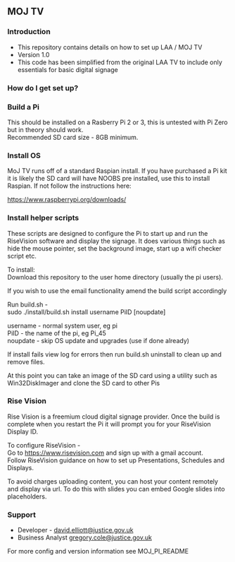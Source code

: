 ## MOJ TV ##

### Introduction ###

* This repository contains details on how to set up LAA / MOJ TV
* Version 1.0
* This code has been simplified from the original LAA TV to include only essentials for basic digital signage

### How do I get set up? ###

### Build a Pi ###
This should be installed on a Rasberry Pi 2 or 3, this is untested with Pi Zero but in theory should work.  
Recommended SD card size - 8GB minimum.

### Install OS ###
MoJ TV runs off of a standard Raspian install.  If you have purchased a Pi kit it is likely the SD card will
have NOOBS pre installed, use this to install Raspian.  If not follow the instructions here:

https://www.raspberrypi.org/downloads/

### Install helper scripts ###
These scripts are designed to configure the Pi to start up and run the RiseVision software and display the signage.
It does various things such as hide the mouse pointer, set the background image, start up a wifi checker script etc.

To install:  
Download this repository to the user home directory (usually the pi users).

If you wish to use the email functionality amend the build script accordingly

Run build.sh -  
sudo ./install/build.sh install username PiID [noupdate]

username - normal system user, eg pi  
PiID - the name of the pi, eg Pi_45  
noupdate - skip OS update and upgrades (use if done already)  

If install fails view log for errors then run build.sh uninstall to clean up and remove files.

At this point you can take an image of the SD card using a utility such as
Win32DiskImager and clone the SD card to other Pis

### Rise Vision ###
Rise Vision is a freemium cloud digital signage provider.  Once the build is complete when you restart the Pi it will
prompt you for your RiseVision Display ID.

To configure RiseVision -   
Go to https://www.risevision.com and sign up with a gmail account.  
Follow RiseVision guidance on how to set up Presentations, Schedules and Displays.

To avoid charges uploading content, you can host your content remotely and display via url.  To do this with slides
you can embed Google slides into placeholders.

### Support ###

* Developer - david.elliott@justice.gov.uk
* Business Analyst gregory.cole@justice.gov.uk

For more config and version information see MOJ_PI_README
